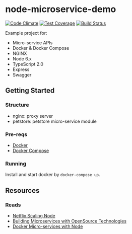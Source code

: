 # node-microservice-demo
[![Code Climate](https://codeclimate.com/github/swimlane/nodejs-seed/badges/gpa.svg)](https://codeclimate.com/github/swimlane/nodejs-seed)
[![Test Coverage](https://codeclimate.com/github/swimlane/nodejs-seed/badges/coverage.svg)](https://codeclimate.com/github/swimlane/nodejs-seed/coverage)
[![Build Status](https://travis-ci.org/swimlane/node-microservice-demo.svg?branch=master)](https://travis-ci.org/swimlane/node-microservice-demo)

Example project for:

- Micro-service APIs
- Docker & Docker Compose
- NGINX
- Node 6.x
- TypeScript 2.0
- Express
- Swagger


## Getting Started
### Structure
- nginx: proxy server
- petstore: petstore micro-service module

### Pre-reqs
- [Docker](https://docs.docker.com/engine/installation/) 
- [Docker Compose](https://docs.docker.com/compose/)

### Running
Install and start docker by `docker-compose up`.


## Resources
### Reads
- [Netflix Scaling Node](https://medium.com/@nodejs/netflixandchill-how-netflix-scales-with-node-js-and-containers-cf63c0b92e57#.9bzn8wm4u)
- [Building Microservices with OpenSource Technologies](http://www.developer.com/open/building-microservices-with-open-source-technologies.html)
- [Docker Micro-services with Node](http://anandmanisankar.com/posts/docker-container-nginx-node-redis-example/)
